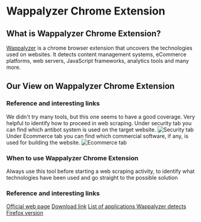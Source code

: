 # Wappalyzer Chrome Extension

## What is Wappalyzer Chrome Extension?
[Wappalyzer](https://chrome.google.com/webstore/detail/wappalyzer-technology-pro/ "Wappalyzer") is a chrome browser extension that uncovers the technologies used on websites. It detects content management systems, eCommerce platforms, web servers, JavaScript frameworks, analytics tools and many more.

## Our View on Wappalyzer Chrome Extension

### Reference and interesting links
We didn't try many tools, but this one seems to have a good coverage. Very helpful to identify how to proceed in web scraping. Under security tab you can find which antibot system is used on the target website.
![Security tab](https://github.com/reanalytics-databoutique/webscraping-open-doc/blob/0386528f99a1209a538f6d042e859cd9933011c8/Images/Tools/Wappalyzer1.png "Security tab")
Under Ecommerce tab you can find which commercial software, if any, is used for building the website.
![Ecommerce tab](https://github.com/reanalytics-databoutique/webscraping-open-doc/blob/0386528f99a1209a538f6d042e859cd9933011c8/Images/Tools/Wappalizer2.png "Ecommerce tab")

### When to use Wappalyzer Chrome Extension
Always use this tool before starting a web scraping activity, to identify what technologies have been used and go straight to the possible solution

### Reference and interesting links
[Official web page](https://www.wappalyzer.com/)
[Download link](https://chrome.google.com/webstore/detail/wappalyzer-technology-pro/gppongmhjkpfnbhagpmjfkannfbllamg?hl=it)
[List of applications Wappalyzer detects](https://wappalyzer.com/applications)
[Firefox version](https://addons.mozilla.org/en-US/firefox/addon/wappalyzer/)

